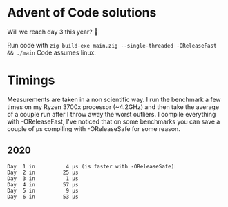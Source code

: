 # Advent of Code solutions

Will we reach day 3 this year? :eyes:

Run code with `zig build-exe main.zig --single-threaded -OReleaseFast && ./main`
Code assumes linux.

# Timings

Measurements are taken in a non scientific way. I run the benchmark a
few times on my Ryzen 3700x processor (~4.2GHz) and then take the
average of a couple run after I throw away the worst outliers. I compile
everything with -OReleaseFast, I've noticed that on some benchmarks you
can save a couple of μs compiling with -OReleaseSafe for some reason.

## 2020
```
Day  1 in          4 μs (is faster with -OReleaseSafe)
Day  2 in         25 μs
Day  3 in          1 μs
Day  4 in         57 μs
Day  5 in          9 μs
Day  6 in         53 μs
```
